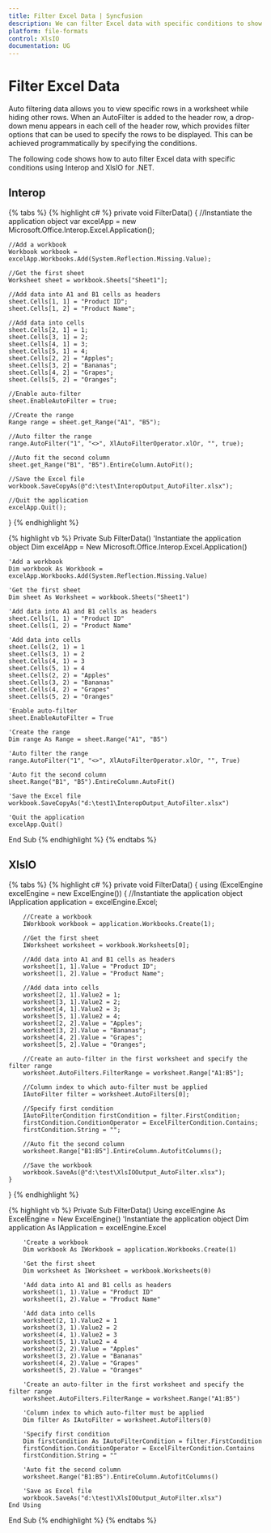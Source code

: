```yaml
---
title: Filter Excel Data | Syncfusion
description: We can filter Excel data with specific conditions to show or hide certain rows.
platform: file-formats
control: XlsIO
documentation: UG
---
```


# Filter Excel Data

Auto filtering data allows you to view specific rows in a worksheet while hiding other rows. When an AutoFilter is added to the header row, a drop-down menu appears in each cell of the header row, which provides filter options that can be used to specify the rows to be displayed. This can be achieved programmatically by specifying the conditions.

The following code shows how to auto filter Excel data with specific conditions using Interop and XlsIO for .NET.

## Interop

{% tabs %}
{% highlight c# %}
private void FilterData()
{
    //Instantiate the application object
    var excelApp = new Microsoft.Office.Interop.Excel.Application();

    //Add a workbook
    Workbook workbook = excelApp.Workbooks.Add(System.Reflection.Missing.Value);

    //Get the first sheet
    Worksheet sheet = workbook.Sheets["Sheet1"];

    //Add data into A1 and B1 cells as headers
    sheet.Cells[1, 1] = "Product ID";
    sheet.Cells[1, 2] = "Product Name";

    //Add data into cells
    sheet.Cells[2, 1] = 1;
    sheet.Cells[3, 1] = 2;
    sheet.Cells[4, 1] = 3;
    sheet.Cells[5, 1] = 4;
    sheet.Cells[2, 2] = "Apples";
    sheet.Cells[3, 2] = "Bananas";
    sheet.Cells[4, 2] = "Grapes";
    sheet.Cells[5, 2] = "Oranges";

    //Enable auto-filter
    sheet.EnableAutoFilter = true;

    //Create the range
    Range range = sheet.get_Range("A1", "B5");

    //Auto filter the range
    range.AutoFilter("1", "<>", XlAutoFilterOperator.xlOr, "", true);

    //Auto fit the second column
    sheet.get_Range("B1", "B5").EntireColumn.AutoFit();

    //Save the Excel file
    workbook.SaveCopyAs(@"d:\test\InteropOutput_AutoFilter.xlsx");

    //Quit the application
    excelApp.Quit();
}
{% endhighlight %}

{% highlight vb %}
Private Sub FilterData()
    'Instantiate the application object
    Dim excelApp = New Microsoft.Office.Interop.Excel.Application()

    'Add a workbook
    Dim workbook As Workbook = excelApp.Workbooks.Add(System.Reflection.Missing.Value)

    'Get the first sheet
    Dim sheet As Worksheet = workbook.Sheets("Sheet1")

    'Add data into A1 and B1 cells as headers
    sheet.Cells(1, 1) = "Product ID"
    sheet.Cells(1, 2) = "Product Name"

    'Add data into cells
    sheet.Cells(2, 1) = 1
    sheet.Cells(3, 1) = 2
    sheet.Cells(4, 1) = 3
    sheet.Cells(5, 1) = 4
    sheet.Cells(2, 2) = "Apples"
    sheet.Cells(3, 2) = "Bananas"
    sheet.Cells(4, 2) = "Grapes"
    sheet.Cells(5, 2) = "Oranges"

    'Enable auto-filter
    sheet.EnableAutoFilter = True

    'Create the range
    Dim range As Range = sheet.Range("A1", "B5")

    'Auto filter the range
    range.AutoFilter("1", "<>", XlAutoFilterOperator.xlOr, "", True)

    'Auto fit the second column
    sheet.Range("B1", "B5").EntireColumn.AutoFit()

    'Save the Excel file
    workbook.SaveCopyAs("d:\test1\InteropOutput_AutoFilter.xlsx")

    'Quit the application
    excelApp.Quit()
End Sub
{% endhighlight %}
{% endtabs %}

## XlsIO

{% tabs %}
{% highlight c# %}
private void FilterData()
{
    using (ExcelEngine excelEngine = new ExcelEngine())
    {
        //Instantiate the application object
        IApplication application = excelEngine.Excel;

        //Create a workbook
        IWorkbook workbook = application.Workbooks.Create(1);

        //Get the first sheet
        IWorksheet worksheet = workbook.Worksheets[0];

        //Add data into A1 and B1 cells as headers
        worksheet[1, 1].Value = "Product ID";
        worksheet[1, 2].Value = "Product Name";

        //Add data into cells
        worksheet[2, 1].Value2 = 1;
        worksheet[3, 1].Value2 = 2;
        worksheet[4, 1].Value2 = 3;
        worksheet[5, 1].Value2 = 4;
        worksheet[2, 2].Value = "Apples";
        worksheet[3, 2].Value = "Bananas";
        worksheet[4, 2].Value = "Grapes";
        worksheet[5, 2].Value = "Oranges";

        //Create an auto-filter in the first worksheet and specify the filter range
        worksheet.AutoFilters.FilterRange = worksheet.Range["A1:B5"];

        //Column index to which auto-filter must be applied
        IAutoFilter filter = worksheet.AutoFilters[0];

        //Specify first condition
        IAutoFilterCondition firstCondition = filter.FirstCondition;
        firstCondition.ConditionOperator = ExcelFilterCondition.Contains;
        firstCondition.String = "";

        //Auto fit the second column
        worksheet.Range["B1:B5"].EntireColumn.AutofitColumns();

        //Save the workbook
        workbook.SaveAs(@"d:\test\XlsIOOutput_AutoFilter.xlsx");
    }
}
{% endhighlight %}

{% highlight vb %}
Private Sub FilterData()
    Using excelEngine As ExcelEngine = New ExcelEngine()
        'Instantiate the application object
        Dim application As IApplication = excelEngine.Excel

        'Create a workbook
        Dim workbook As IWorkbook = application.Workbooks.Create(1)

        'Get the first sheet
        Dim worksheet As IWorksheet = workbook.Worksheets(0)

        'Add data into A1 and B1 cells as headers
        worksheet(1, 1).Value = "Product ID"
        worksheet(1, 2).Value = "Product Name"

        'Add data into cells
        worksheet(2, 1).Value2 = 1
        worksheet(3, 1).Value2 = 2
        worksheet(4, 1).Value2 = 3
        worksheet(5, 1).Value2 = 4
        worksheet(2, 2).Value = "Apples"
        worksheet(3, 2).Value = "Bananas"
        worksheet(4, 2).Value = "Grapes"
        worksheet(5, 2).Value = "Oranges"

        'Create an auto-filter in the first worksheet and specify the filter range
        worksheet.AutoFilters.FilterRange = worksheet.Range("A1:B5")

        'Column index to which auto-filter must be applied
        Dim filter As IAutoFilter = worksheet.AutoFilters(0)

        'Specify first condition
        Dim firstCondition As IAutoFilterCondition = filter.FirstCondition
        firstCondition.ConditionOperator = ExcelFilterCondition.Contains
        firstCondition.String = ""

        'Auto fit the second column
        worksheet.Range("B1:B5").EntireColumn.AutofitColumns()

        'Save as Excel file
        workbook.SaveAs("d:\test1\XlsIOOutput_AutoFilter.xlsx")
    End Using
End Sub
{% endhighlight %}
{% endtabs %}
